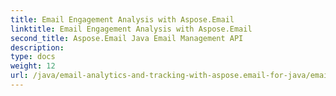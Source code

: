 ```yaml
---
title: Email Engagement Analysis with Aspose.Email
linktitle: Email Engagement Analysis with Aspose.Email
second_title: Aspose.Email Java Email Management API
description: 
type: docs
weight: 12
url: /java/email-analytics-and-tracking-with-aspose.email-for-java/email-engagement-analysis/
---
```

